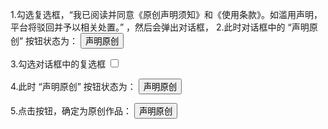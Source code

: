 1.勾选复选框，“我已阅读并同意《原创声明须知》和《使用条款》。如滥用声明，平台将驳回并予以相关处置。” ，然后会弹出对话框，
2.此时对话框中的 “声明原创” 按钮状态为：
<button type="button"
 class="weui-desktop-btn weui-desktop-btn_primary weui-desktop-btn_disabled">声明原创</button>

3.勾选对话框中的复选框
<input type="checkbox" class="ant-checkbox-input" value="">

4.此时 “声明原创” 按钮状态为：
<button type="button" class="weui-desktop-btn weui-desktop-btn_primary">声明原创</button>

5.点击按钮，确定为原创作品：
<button type="button" class="weui-desktop-btn weui-desktop-btn_primary">声明原创</button>

